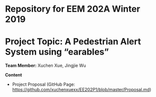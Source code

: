 # Repository for EEM 202A Winter 2019
# Project Topic: A Pedestrian Alert System using “earables”

__Team Member:__ Xuchen Xue, Jingjie Wu

__Content__
  * Project Proposal (GitHub Page: https://github.com/xuchenxuexx/EE202P1/blob/master/Proposal.md)
